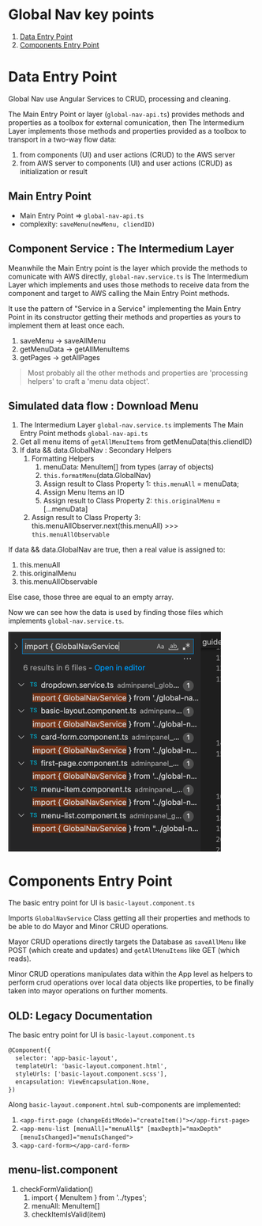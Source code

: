 # Global Nav key points

1. [Data Entry Point](#data-entry-point)
2. [Components Entry Point](#components-entry-point)

# Data Entry Point
Global Nav use Angular Services to CRUD, processing and cleaning.

The Main Entry Point or layer (`global-nav-api.ts`) provides methods and properties as a toolbox for external comunication, then The Intermedium Layer implements those methods and properties provided as a toolbox to transport in a two-way flow data:
1. from components (UI) and user actions (CRUD) to the AWS server
2. from AWS server to components (UI) and user actions (CRUD) as initialization or result

## Main Entry Point
* Main Entry Point => `global-nav-api.ts`
* complexity: `saveMenu(newMenu, cliendID)`

## Component Service : The Intermedium Layer
Meanwhile the Main Entry point is the layer which provide the methods to comunicate with AWS directly, `global-nav.service.ts` is The Intermedium Layer which implements and uses those methods to receive data from the component and target to AWS calling the Main Entry Point methods.

It use the pattern of "Service in a Service" implementing the Main Entry Point in its constructor getting their methods and properties as yours to implement them at least once each.

1. saveMenu -> saveAllMenu
2. getMenuData -> getAllMenuItems
3. getPages -> getAllPages

> Most probably all the other methods and properties are 'processing helpers' to craft a 'menu data object'.


## Simulated data flow : Download Menu
1. The Intermedium Layer `global-nav.service.ts` implements The Main Entry Point methods `global-nav-api.ts`
2. Get all menu items of `getAllMenuItems` from getMenuData(this.cliendID)
3. If data && data.GlobalNav : Secondary Helpers
   1. Formatting Helpers
      1. menuData: MenuItem[] from types (array of objects)
      2. `this.formatMenu`(data.GlobalNav)
      3. Assign result to Class Property 1: `this.menuAll` = menuData;
      4. Assign Menu Items an ID
      5. Assign result to Class Property 2: `this.originalMenu` = [...menuData]
   2. Assign result to Class Property 3: this.menuAllObserver.next(this.menuAll) >>> `this.menuAllObservable`

If data && data.GlobalNav are true, then a real value is assigned to:
1. this.menuAll
2. this.originalMenu
3. this.menuAllObservable

Else case, those three are equal to an empty array.

Now we can see how the data is used by finding those files which implements `global-nav.service.ts`.

![Where GlobalNavService is implemented](readme-assets/where-globalnavservice.png)


# Components Entry Point
The basic entry point for UI is `basic-layout.component.ts`

Imports `GlobalNavService` Class getting all their properties and methods to be able to do Mayor and Minor CRUD operations.

Mayor CRUD operations directly targets the Database as `saveAllMenu` like POST (which create and updates) and `getAllMenuItems` like GET (which reads). 

Minor CRUD operations manipulates data within the App level as helpers to perform crud operations over local data objects like properties, to be finally taken into mayor operations on further moments.










## OLD: Legacy Documentation
The basic entry point for UI is `basic-layout.component.ts`
```
@Component({
  selector: 'app-basic-layout',
  templateUrl: 'basic-layout.component.html',
  styleUrls: ['basic-layout.component.scss'],
  encapsulation: ViewEncapsulation.None,
})
```

Along `basic-layout.component.html` sub-components are implemented:
1. `<app-first-page (changeEditMode)="createItem()"></app-first-page>`
2. `<app-menu-list [menuAll]="menuAll$" [maxDepth]="maxDepth" [menuIsChanged]="menuIsChanged">`
3. `<app-card-form></app-card-form>`

## menu-list.component
1. checkFormValidation()
   1. import { MenuItem } from '../types';
   2. menuAll: MenuItem[]
   3. checkItemIsValid(item)

















